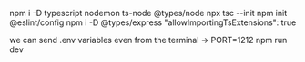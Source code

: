npm i -D typescript nodemon ts-node @types/node
npx tsc --init
npm init @eslint/config
npm i -D @types/express
"allowImportingTsExtensions": true

we can send .env variables even from the terminal -> PORT=1212 npm run dev